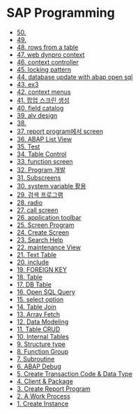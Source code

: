 # SAP Programming
- [50. ]()
- [49. ]()
- [48. rows from a table]()
- [47. web dynpro context]()
- [46. context controller]()
- [45. locking pattern]()
- [44. database update with abap open sql]()
- [43. ex3]()
- [42. context menus]()
- [41. 팝업 스크린 생성]()
- [40. field catalog]()
- [39. alv design]()
- [38. ](https://www.notion.so/37-f230d1b74f1b426c8df764566d42708b)
- [37. report program에서 screen](https://www.notion.so/36-ca31e6c5fa1a4949bc2d0a26d2dea6b6)
- [36. ABAP List View](https://www.notion.so/35-0292a2c23b29406191c519fd8f63dc6d)
- [35. Test]()
- [34. Table Control](https://www.notion.so/34-ae59b73cf6914450bc22cb3dc293534e)
- [33. function screen ](https://www.notion.so/33-function-screen-0eef4dba34244548a6178c95ba14cc63)
- [32. Program 개발 ]()
- [31. Subscreens](https://www.notion.so/31-Subscreens-7b8ded7a746245a79dbfac088cad5725)
- [30. system variable 활용](https://www.notion.so/30-system-variable-6217803d729f4749944ba65170b20470)
- [29. 검색 프로그램 ](https://www.notion.so/29-b9b21336806943eba9b5356df0563043)
- [28. radio](https://www.notion.so/28-radio-0ff2619619f64d8ba57341f06439fb0a)
- [27. call screen](https://www.notion.so/27-call-screen-ff07764c514245828756ff13d810c8ec)
- [26. application toolbar](https://www.notion.so/26-application-toolbar-eed512b10edc45fa963dd6d79f3beab4)
- [25. Screen Program](https://www.notion.so/25-screen-program-e6d725c2b53b4c4390d14c038a4cbbc9)
- [24. Create Screen ](https://www.notion.so/24-create-screen-ef521830877e4610be5bcbd2deef82e8)
- [23. Search Help](https://www.notion.so/23-search-help-b86e98b5dafc49179422111ac226ad0d)
- [22. maintenance View](https://www.notion.so/22-maintenance-view-8570d372342e41958313a1ee3c14d3ea)
- [21. Text Table](https://www.notion.so/21-Text-Table-86d7bca35755464cb1d1b867c234b7b4)
- [20. include](https://www.notion.so/20-include-0d39b22f8f644633a97a031c282c6871)
- [19. FOREIGN KEY](https://www.notion.so/19-7a29590e90d2473b919340ae1c640c74)
- [18. Table](https://www.notion.so/18-73486f2f4e934545a6cc37274a0eee76)
- [17. DB Table](https://www.notion.so/17-DB-table-75bb9c89279a4e148651a5291adbb7bb)
- [16. Open SQL Query](https://www.notion.so/16-ABAP-Open-SQL-Query-7f33d52ae91b4d1baa8b2778abcb4267)
- [15. select option ](https://www.notion.so/15-select-option-72ea4ae6e0454a16833ebea6213d6465)
- [14. Table Join ](https://www.notion.so/14-0b46ed6b5b36460cb3de469b356e36ff)
- [13. Array Fetch](https://www.notion.so/13-e93b0ef36ef440dc98bba6678e022e52)
- [12. Data Modeling](https://www.notion.so/12-DATA-MODELING-375140f42e694674943741d7f51949f3)
- [11. Table CRUD](https://www.notion.so/11-Table-CRUD-69d7d917b5e0419ca84cb16db22b353c)
- [10. Internal Tables](https://www.notion.so/10-Internal-Tables-9ef0631179da48e88b722f3f860b806c)
- [ 9. Structure type ](https://www.notion.so/9-local-structure-type-631ed53ff95a47ecb75c256f84775429)
- [ 8. Function Group ](https://www.notion.so/8-Function-Group-2355f1c2f8254cf8bb5fe667977ae8f5)
- [ 7. Subroutine ](https://www.notion.so/7-Subroutine-6b51e8e7876841578f779d68ddba2a0c)
- [ 6. ABAP Debug ](https://www.notion.so/6-ABAP-Debugger-0c410e4b1aa4473fbba1398aab5f322b)
- [ 5. Create Transaction Code & Data Type](https://www.notion.so/5-Create-Transaction-Code-Data-Type-ac89aee370d84b62a5589878dd917f67)
- [ 4. Client & Package](https://www.notion.so/4-Client-Package-90d441d61f144914a3c89eea1e84e28f)
- [ 3. Create Report Program](https://www.notion.so/3-Create-Report-Program-bfb9eaebd09d4dd8af4640d3faeef35c)
- [ 2. A Work Process](https://www.notion.so/2-a-Work-Process-135af4a789f147ff94f2cafe6871b99b)
- [ 1. Create Instance](https://www.notion.so/1-c22e15ead0c64bc5aabe7b6534c1a388)






